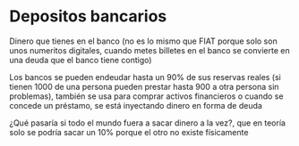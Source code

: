 # Depositos bancarios
Dinero que tienes en el banco (no es lo mismo que FIAT porque solo son unos numeritos digitales, cuando metes billetes en el banco se convierte en una deuda que el banco tiene contigo)

Los bancos se pueden endeudar hasta un 90% de sus reservas reales (si tienen 1000 de una persona pueden prestar hasta 900 a otra persona sin problemas), también se usa para comprar activos financieros o cuando se concede un préstamo, se está inyectando dinero en forma de deuda

¿Qué pasaría si todo el mundo fuera a sacar dinero a la vez?, que en teoría solo se podría sacar un 10% porque el otro no existe físicamente